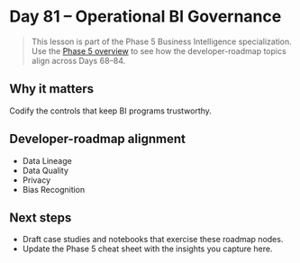 # Day 81 – Operational BI Governance

> This lesson is part of the Phase 5 Business Intelligence specialization. Use the [Phase 5 overview](../docs/bi-curriculum.md) to see how the developer-roadmap topics align across Days 68–84.

## Why it matters

Codify the controls that keep BI programs trustworthy.

## Developer-roadmap alignment

- Data Lineage
- Data Quality
- Privacy
- Bias Recognition

## Next steps

- Draft case studies and notebooks that exercise these roadmap nodes.
- Update the Phase 5 cheat sheet with the insights you capture here.
